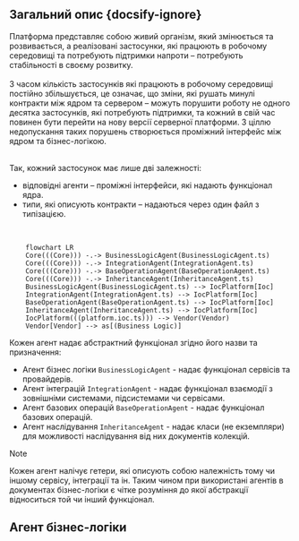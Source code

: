 ## Загальний опис {docsify-ignore}

Платформа представляє собою живий організм, який змінюється та розвивається,
а реалізовані застосунки, які працюють в робочому середовищі та потребують
підтримки напроти – потребують стабільності в своєму розвитку. <br/><br/>
З часом кількість застосунків які працюють в робочому середовищі постійно збільшується, це означає, що зміни,
які рушать минулі контракти між ядром та сервером – можуть порушити роботу не одного десятка застосунків,
які потребують підтримки, та кожний в свій час повинен бути перейти на нову версії серверної платформи.
З ціллю недопускання таких порушень створюється проміжний інтерфейс між ядром та бізнес-логікою. <br/> <br/>

Так, кожний застосунок має лише дві залежності:
-	відповідні агенти – проміжні інтерфейси, які надають функціонал ядра.
-	типи, які описують контракти – надаються через один файл з типізацією.

<br/>

```mermaid
    flowchart LR
    Core(((Core))) -.-> BusinessLogicAgent(BusinessLogicAgent.ts)
    Core(((Core))) -.-> IntegrationAgent(IntegrationAgent.ts)
    Core(((Core))) -.-> BaseOperationAgent(BaseOperationAgent.ts)
    Core(((Core))) -.-> InheritanceAgent(InheritanceAgent.ts)
    BusinessLogicAgent(BusinessLogicAgent.ts) --> IocPlatform[Ioc]
    IntegrationAgent(IntegrationAgent.ts) --> IocPlatform[Ioc]
    BaseOperationAgent(BaseOperationAgent.ts) --> IocPlatform[Ioc]
    InheritanceAgent(InheritanceAgent.ts) --> IocPlatform[Ioc]
    IocPlatform(((platform.ioc.ts))) --> Vendor(Vendor)
    Vendor[Vendor] --> as[(Business Logic)]
```

Кожен агент надає абстрактний функціонал згідно його назви та призначення:
- Агент бізнес логіки `BusinessLogicAgent` - надає функціонал сервісів та провайдерів.
- Агент інтеграцій `IntegrationAgent` - надає функціонал взаємодії з зовнішніми системами, підсистемами чи сервісами.
- Агент базових операцій `BaseOperationAgent` - надає функціонал базових операцій.
- Агент наслідування `InheritanceAgent` - надає класи (не екземпляри) для можливості наслідування від них документів колекцій.

> [!NOTE]
> Кожен агент налічує гетери, які описують собою належність тому чи іншому сервісу, інтеграції та ін. Таким чином при використані агентів в документах бізнес-логіки
є чітке розуміння до якої абстракції відноситься той чи інший функціонал.

## Агент бізнес-логіки